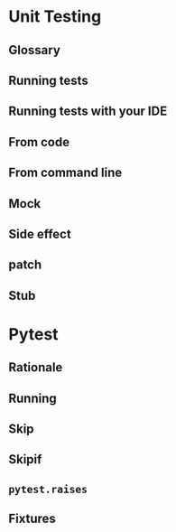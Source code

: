 

Unit Testing
============

Glossary
--------

Running tests
-------------

Running tests with your IDE
---------------------------

From code
---------

From command line
-----------------

Mock
----

Side effect
-----------

patch
-----

Stub
----




Pytest
======

Rationale
---------

Running
-------

Skip
----

Skipif
------

``pytest.raises``
-----------------

Fixtures
--------


